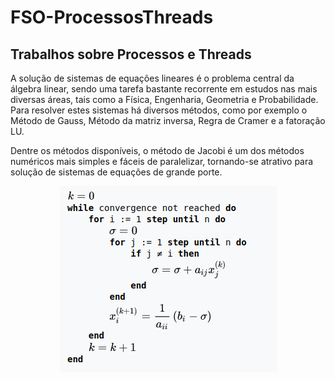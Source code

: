 # FSO-ProcessosThreads
## Trabalhos sobre Processos e Threads

A solução de sistemas de equações lineares é o problema central da álgebra linear, sendo uma tarefa bastante recorrente em estudos nas mais diversas áreas, tais como a Física, Engenharia, Geometria e Probabilidade. Para resolver estes sistemas há diversos métodos, como por exemplo o Método de Gauss, Método da matriz inversa, Regra de Cramer e a fatoração LU.

Dentre os métodos disponíveis, o método de Jacobi é um dos métodos numéricos mais simples e fáceis de paralelizar, tornando-se atrativo para solução de sistemas de equações de grande porte.

<p align="center">
  <img src="./global/jacobi.png">
</p>

